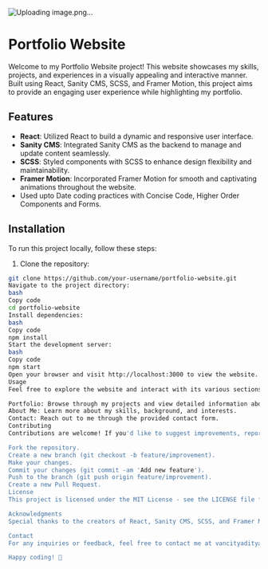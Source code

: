![Uploading image.png…]()
# Portfolio Website

Welcome to my Portfolio Website project! This website showcases my skills, projects, and experiences in a visually appealing and interactive manner. Built using React, Sanity CMS, SCSS, and Framer Motion, this project aims to provide an engaging user experience while highlighting my portfolio.

## Features

- **React**: Utilized React to build a dynamic and responsive user interface.
- **Sanity CMS**: Integrated Sanity CMS as the backend to manage and update content seamlessly.
- **SCSS**: Styled components with SCSS to enhance design flexibility and maintainability.
- **Framer Motion**: Incorporated Framer Motion for smooth and captivating animations throughout the website.
- Used upto Date coding practices with Concise Code, Higher Order Components and Forms.

## Installation

To run this project locally, follow these steps:

1. Clone the repository:

```bash
git clone https://github.com/your-username/portfolio-website.git
Navigate to the project directory:
bash
Copy code
cd portfolio-website
Install dependencies:
bash
Copy code
npm install
Start the development server:
bash
Copy code
npm start
Open your browser and visit http://localhost:3000 to view the website.
Usage
Feel free to explore the website and interact with its various sections, including:

Portfolio: Browse through my projects and view detailed information about each one.
About Me: Learn more about my skills, background, and interests.
Contact: Reach out to me through the provided contact form.
Contributing
Contributions are welcome! If you'd like to suggest improvements, report issues, or add new features, please follow these steps:

Fork the repository.
Create a new branch (git checkout -b feature/improvement).
Make your changes.
Commit your changes (git commit -am 'Add new feature').
Push to the branch (git push origin feature/improvement).
Create a new Pull Request.
License
This project is licensed under the MIT License - see the LICENSE file for details.

Acknowledgments
Special thanks to the creators of React, Sanity CMS, SCSS, and Framer Motion for their fantastic tools and libraries that made this project possible.

Contact
For any inquiries or feedback, feel free to contact me at vancityaditya@gmail.com

Happy coding! 🚀
